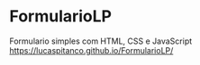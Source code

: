 # FormularioLP
Formulario simples com HTML, CSS e JavaScript
 https://lucaspitanco.github.io/FormularioLP/
